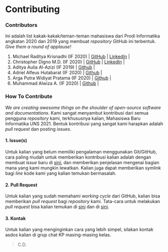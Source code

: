 # Contributing
### Contributors
Ini adalah list kakak-kakak/teman-teman mahasiswa dari Prodi Informatika angkatan 2020 dan 2019 yang membuat *repository* GitHub ini terbentuk. *Give them a round of applause!*

1. Michael Raditya Krisnadhi (IF 2020) | [GitHub](https://github.com/michaelrk02/) | [LinkedIn](https://www.linkedin.com/in/michaelrk02/) |
2. Christopher Digno M.D. (IF 2020) | [GitHub](https://github.com/stackofsugar) | [LinkedIn](https://www.linkedin.com/in/christopherdigno/) |
3. Aditya Aulia Al-Azizi (IF 2019) | [Github](https://github.com/adityaazizi) |
4. Adriel Alfeus Hutabarat (IF 2020) | [Github](https://github.com/Drithh) |
5. Arga Putra Widiyat Pratama (IF 2020) | [Github](https://github.com/argaputra12) |
6. Muhammad Alwiza A. (IF 2020) | [Github](https://github.com/alwizzz) |

### How To Contribute
*We are creating awesome things on the shoulder of open-source software and documentations*. Kami sangat menyambut kontribusi dari semua pengguna *repository* kami, terkhususnya kalian, Mahasiswa Baru Informatika UNS 2021. Bentuk kontribusi yang sangat kami harapkan adalah *pull request* dan posting *issues*.
#### 1. Issue(s)
Untuk kalian yang belum memiliki pengalaman menggunakan Git/GitHub, cara paling mudah untuk memberikan kontribusi kalian adalah dengan membuat *issue* baru di [sini](https://github.com/stackofsugar/TeachingAssistant-KP2021/issues/new), dan memberikan penjelasan mengenai bagian mana yang kami mungkin lewatkan. Kalian juga dapat memberikan symlink bagi *line* kode kami yang kalian temukan bermasalah.
#### 2. Pull Request
Untuk kalian yang sudah memahami *working cycle* dari GitHub, kalian bisa memberikan *pull request* bagi *repository* kami. Tata-cara untuk melakukan *pull request* bisa kalian temukan di [sini](https://docs.github.com/en/github/collaborating-with-pull-requests/proposing-changes-to-your-work-with-pull-requests/creating-a-pull-request) dan di [sini](https://docs.github.com/articles/using-pull-requests).
#### 3. Kontak
Untuk kalian yang menginginkan cara yang lebih simpel, silakan kontak asdos kalian di grup chat KP masing-masing kelas.

>C.D.
